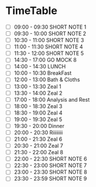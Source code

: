 

# TimeTable
- [ ] 09:00 - 09:30 SHORT NOTE 1
- [ ] 09:30 - 10:00 SHORT NOTE 2
- [ ] 10:30 - 11:00 SHORT NOTE 3
- [ ] 11:00 - 11:30 SHORT NOTE 4
- [ ] 11:30 - 12:00 SHORT NOTE 5
- [ ] 14:30 - 17:00 GO MOCK 8
- [ ] 14:00 - 14:30 LUNCH
- [ ] 10:00 - 10:30 BreakFast
- [ ] 12:00 - 13:00 Bath & Cloths
- [ ] 13:00 - 13:30 Zeal 1
- [ ] 13:30 - 14:00 Zeal 2
- [ ] 17:00 - 18:00 Analysis and Rest
- [ ] 18:00 - 18:30 Zeal 3
- [ ] 18:30 - 19:00 Zeal 4
- [ ] 19:00 - 19:30 Zeal 5
- [ ] 19:30 - 20:00 Dinner
- [ ] 20:00 - 20:30 Riiiiiiii
- [ ] 21:00 - 21:30 Zeal 6
- [ ] 20:30 - 21:00 Zeal 7
- [ ] 21:30 - 22:00 Zeal 8
- [ ] 22:00 - 22:30 SHORT NOTE 6
- [ ] 22:30 - 23:00 SHORT NOTE 7
- [ ] 23:00 - 23:30 SHORT NOTE 8
- [ ] 23:30 - 23:59 SHORT NOTE 9